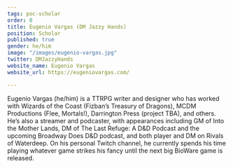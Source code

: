 ```yaml
---
tags: poc-scholar
order: 0
title: Eugenio Vargas (DM Jazzy Hands)
position: Scholar
published: true
gender: he/him
image: "/images/eugenio-vargas.jpg"
twitter: DMJazzyHands
website_name: Eugenio Vargas
website_url: https://eugeniovargas.com/

---
```

Eugenio Vargas (he/him) is a TTRPG writer and designer who has worked with Wizards of the Coast (Fizban’s Treasury of Dragons), MCDM Productions (Flee, Mortals!), Darrington Press (project TBA), and others. He’s also a streamer and podcaster, with appearances including GM of Into the Mother Lands, DM of The Last Refuge: A D&D Podcast and the upcoming Broadway Does D&D podcast, and both player and DM on Rivals of Waterdeep. On his personal Twitch channel, he currently spends his time playing whatever game strikes his fancy until the next big BioWare game is released.